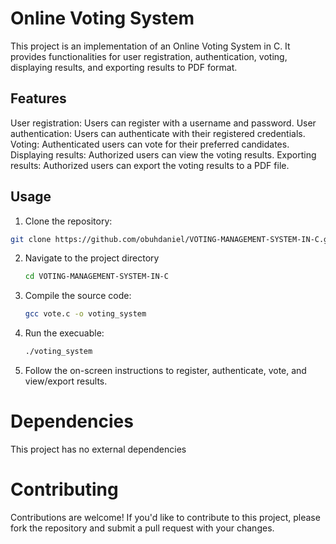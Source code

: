 # Online Voting System

This project is an implementation of an Online Voting System in C. It provides functionalities for user registration, authentication, voting, displaying results, and exporting results to PDF format.

## Features
User registration: Users can register with a username and password.
User authentication: Users can authenticate with their registered credentials.
Voting: Authenticated users can vote for their preferred candidates.
Displaying results: Authorized users can view the voting results.
Exporting results: Authorized users can export the voting results to a PDF file.

## Usage

1. Clone the repository:
```bash
git clone https://github.com/obuhdaniel/VOTING-MANAGEMENT-SYSTEM-IN-C.git
```
2. Navigate to the project directory
   ```bash
   cd VOTING-MANAGEMENT-SYSTEM-IN-C
   ```
3. Compile the source code:
   ```bash
   gcc vote.c -o voting_system
   ```
4. Run the execuable:
   ```bash
   ./voting_system
   ```
5. Follow the on-screen instructions to register, authenticate, vote, and view/export results.


# Dependencies
This project has no external dependencies

# Contributing
Contributions are welcome! If you'd like to contribute to this project, please fork the repository and submit a pull request with your changes.


   
